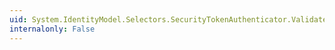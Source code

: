 ```yaml
---
uid: System.IdentityModel.Selectors.SecurityTokenAuthenticator.ValidateToken(System.IdentityModel.Tokens.SecurityToken)
internalonly: False
---
```

